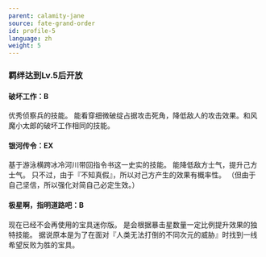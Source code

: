```yaml
---
parent: calamity-jane
source: fate-grand-order
id: profile-5
language: zh
weight: 5
---
```


### 羁绊达到Lv.5后开放

#### 破坏工作：B

优秀侦察兵的技能。
能看穿细微破绽占据攻击死角，降低敌人的攻击效果。和风魔小太郎的破坏工作相同的技能。

#### 银河传令：EX

基于游泳横跨冰冷河川带回指令书这一史实的技能。
能降低敌方士气，提升己方士气。
只不过，由于『不知真假』，所以对己方产生的效果有概率性。
（但由于自己坚信，所以强化对简自己必定生效。）

#### 极星啊，指明道路吧：B

现在已经不会再使用的宝具迷你版。
是会根据暴击星数量一定比例提升效果的独特技能。
据说原本是为了在面对『人类无法打倒的不同次元的威胁』时找到一线希望反败为胜的宝具。
